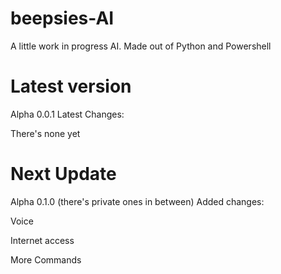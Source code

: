 # beepsies-AI
A little work in progress AI.
Made out of Python and Powershell

# Latest version
Alpha 0.0.1
Latest Changes:

There's none yet

# Next Update
Alpha 0.1.0 (there's private ones in between)
Added changes:

Voice

Internet access

More Commands
